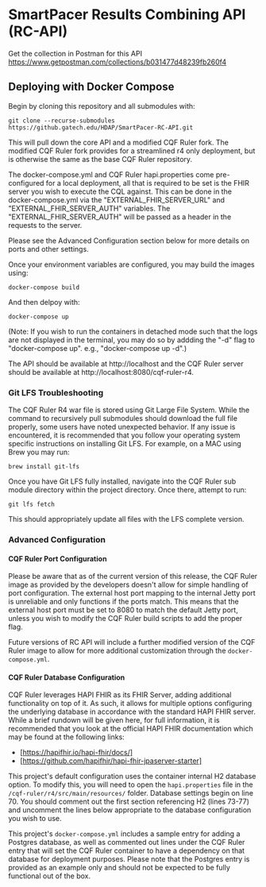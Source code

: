 # SmartPacer Results Combining API (RC-API)

Get the collection in Postman for this API
https://www.getpostman.com/collections/b031477d48239fb260f4


## Deploying with Docker Compose
Begin by cloning this repository and all submodules with:
```
git clone --recurse-submodules https://github.gatech.edu/HDAP/SmartPacer-RC-API.git
```
This will pull down the core API and a modified CQF Ruler fork. The modified CQF Ruler fork provides for a streamlined r4 only deployment, but is otherwise the same as the base CQF Ruler repository.

The docker-compose.yml and CQF Ruler hapi.properties come pre-configured for a local deployment, all that is required to be set is the FHIR server you wish to execute the CQL against. This can be done in the docker-compose.yml via the "EXTERNAL_FHIR_SERVER_URL" and "EXTERNAL_FHIR_SERVER_AUTH" variables. The "EXTERNAL_FHIR_SERVER_AUTH" will be passed as a header in the requests to the server.

Please see the Advanced Configuration section below for more details on ports and other settings.

Once your environment variables are configured, you may build the images using:
```
docker-compose build
```
And then delpoy with:
```
docker-compose up
```
(Note: If you wish to run the containers in detached mode such that the logs are not displayed in the terminal, you may do so by addding the "-d" flag to "docker-compose up". e.g., "docker-compose up -d".)

The API should be available at http://localhost and the CQF Ruler server should be available at http://localhost:8080/cqf-ruler-r4.

### Git LFS Troubleshooting
The CQF Ruler R4 war file is stored using Git Large File System. While the command to recursively pull submodules should download the full file properly, some users have noted unexpected behavior. If any issue is encountered, it is recommended that you follow your operating system specific instructions on installing Git LFS. For example, on a MAC using Brew you may run:
```
brew install git-lfs
```
Once you have Git LFS fully installed, navigate into the CQF Ruler sub module directory within the project directory. Once there, attempt to run:
```
git lfs fetch
```
This should appropriately update all files with the LFS complete version.

### Advanced Configuration
#### CQF Ruler Port Configuration
Please be aware that as of the current version of this release, the CQF Ruler image as provided by the developers doesn't allow for simple handling of port configuration. The external host port mapping to the internal Jetty port is unreliable and only functions if the ports match. This means that the external host port must be set to 8080 to match the default Jetty port, unless you wish to modify the CQF Ruler build scripts to add the proper flag.

Future versions of RC API will include a further modified version of the CQF Ruler image to allow for more additional customization through the `docker-compose.yml`.

#### CQF Ruler Database Configuration
CQF Ruler leverages HAPI FHIR as its FHIR Server, adding additional functionality on top of it. As such, it allows for multiple options configuring the underlying database in accordance with the standard HAPI FHIR server. While a brief rundown will be given here, for full information, it is recommended that you look at the official HAPI FHIR documentation which may be found at the following links:
* [https://hapifhir.io/hapi-fhir/docs/]
* [https://github.com/hapifhir/hapi-fhir-jpaserver-starter]

This project's default configuration uses the container internal H2 database option. To modify this, you will need to open the `hapi.properties` file in the `/cqf-ruler/r4/src/main/resources/` folder. Database settings begin on line 70. You should comment out the first section referencing H2 (lines 73-77) and uncomment the lines below appropriate to the database configuration you wish to use.

This project's `docker-compose.yml` includes a sample entry for adding a Postgres database, as well as commented out lines under the CQF Ruler entry that will set the CQF Ruler container to have a dependency on that database for deployment purposes. Please note that the Postgres entry is provided as an example only and should not be expected to be fully functional out of the box.

